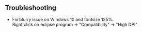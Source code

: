 ## Troubleshooting
- Fix blurry issue on Windows 10 and fontsize 125%.  
  Right click on eclipse program -> "Compatibility" -> "High DPI"